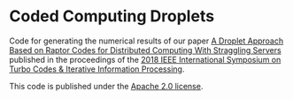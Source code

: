 # Coded Computing Droplets

Code for generating the numerical results of our paper [A Droplet Approach Based on Raptor Codes for Distributed Computing With Straggling Servers](https://arxiv.org/abs/1810.03488) published in the proceedings of the [2018 IEEE International Symposium on Turbo Codes & Iterative Information Processing](http://www.istc2018.org/).

This code is published under the [Apache 2.0 license](https://www.apache.org/licenses/LICENSE-2.0).
